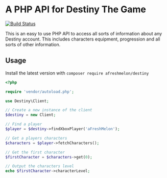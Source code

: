 A PHP API for Destiny The Game
===========

[![Build Status](https://travis-ci.org/aFreshMelon/destiny-php.svg)](https://travis-ci.org/aFreshMelon/destiny-php)

This is an easy to use PHP API to access all sorts of information about any Destiny account. 
This includes characters equipment, progression and all sorts of other information.

Usage
-----

Install the latest version with `composer require afreshmelon/destiny`

```php
<?php

require 'vendor/autoload.php';

use Destiny\Client;

// Create a new instance of the client
$destiny = new Client;

// Find a player
$player = $destiny->findXboxPlayer('aFreshMelon');

// Get a players characters
$characters = $player->fetchCharacters();

// Get the first character
$firstCharacter = $characters->get(0);

// Output the characters level
echo $firstCharacter->characterLevel;